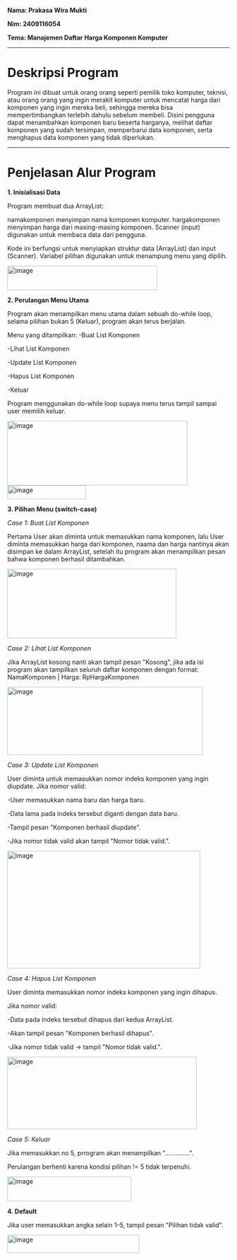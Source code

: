 **Nama: Prakasa Wira Mukti**

**Nim: 2409116054**

**Tema: Manajemen Daftar Harga Komponen Komputer**

---

# Deskripsi Program

Program ini dibuat untuk orang orang seperti pemilik toko komputer, teknisi, atau orang orang yang ingin merakit komputer untuk mencatat harga dari komponen yang ingin mereka beli, sehingga mereka bisa mempertimbangkan terlebih dahulu sebelum membeli. Disini pengguna dapat menambahkan komponen baru beserta harganya, melihat daftar komponen yang sudah tersimpan, memperbarui data komponen, serta menghapus data komponen yang tidak diperlukan.

---

# Penjelasan Alur Program

**1. Inisialisasi Data**

Program membuat dua ArrayList:

namakomponen menyimpan nama komponen komputer.
hargakomponen menyimpan harga dari masing-masing komponen.
Scanner (input) digunakan untuk membaca data dari pengguna.

Kode ini berfungsi untuk menyiapkan struktur data (ArrayList) dan input (Scanner).
Variabel pilihan digunakan untuk menampung menu yang dipilih.

<img width="340" height="55" alt="image" src="https://github.com/user-attachments/assets/478a6ad6-d31a-430a-96e3-8bbac2c22a71" />

**2. Perulangan Menu Utama**

Program akan menampilkan menu utama dalam sebuah do-while loop, selama pilihan bukan 5 (Keluar), program akan terus berjalan.

Menu yang ditampilkan:
-Buat List Komponen

-Lihat List Komponen

-Update List Komponen

-Hapus List Komponen

-Keluar

Program menggunakan do-while loop supaya menu terus tampil sampai user memilih keluar.

<img width="408" height="146" alt="image" src="https://github.com/user-attachments/assets/80c16702-7da9-47e3-974e-27dd616c5ce0" />

<img width="178" height="31" alt="image" src="https://github.com/user-attachments/assets/82a336ac-7c8f-49a4-9a0f-dc2e05d9db6e" />

**3. Pilihan Menu (switch-case)**

*Case 1: Buat List Komponen*

Pertama User akan diminta untuk memasukkan nama komponen, lalu User diminta memasukkan harga dari komponen, naama dan harga nantinya akan disimpan ke dalam ArrayList, setelah itu program akan menampilkan pesan bahwa komponen berhasil ditambahkan.

<img width="383" height="157" alt="image" src="https://github.com/user-attachments/assets/1f3e075d-a23e-4e58-a732-07b7d78172b9" />

*Case 2: Lihat List Komponen*

Jika ArrayList kosong nanti akan tampil pesan "Kosong", jika ada isi program akan tampilkan seluruh daftar komponen dengan format: NamaKomponen | Harga: RpHargaKomponen

<img width="443" height="154" alt="image" src="https://github.com/user-attachments/assets/d5353a81-eee7-4415-8e3e-bc2edb91bc33" />

*Case 3: Update List Komponen*

User diminta untuk memasukkan nomor indeks komponen yang ingin diupdate.
Jika nomor valid:

-User memasukkan nama baru dan harga baru.

-Data lama pada indeks tersebut diganti dengan data baru.

-Tampil pesan "Komponen berhasil diupdate".

-Jika nomor tidak valid akan tampil "Nomor tidak valid.".

<img width="437" height="266" alt="image" src="https://github.com/user-attachments/assets/52ad68dc-a4a1-475b-b8df-f9a422e304ba" />

*Case 4: Hapus List Komponen*

User diminta memasukkan nomor indeks komponen yang ingin dihapus.

Jika nomor valid:

-Data pada indeks tersebut dihapus dari kedua ArrayList.

-Akan tampil pesan "Komponen berhasil dihapus".

-Jika nomor tidak valid → tampil "Nomor tidak valid.".


<img width="429" height="164" alt="image" src="https://github.com/user-attachments/assets/529a453b-5f34-4ca6-9010-15a6c54dba75" />

*Case 5: Keluar*

Jika memasukkan no 5, prrogram akan menampilkan "..............".

Perulangan berhenti karena kondisi pilihan != 5 tidak terpenuhi.

<img width="281" height="56" alt="image" src="https://github.com/user-attachments/assets/84201db1-daee-4522-af55-307001f30d73" />

**4. Default**

Jika user memasukkan angka selain 1–5, tampil pesan "Pilihan tidak valid".

<img width="299" height="41" alt="image" src="https://github.com/user-attachments/assets/4ec76a0f-a65a-4ad6-a27b-71701b88937f" />

